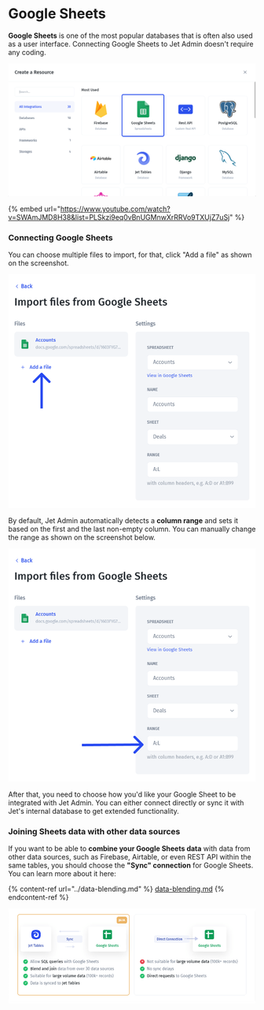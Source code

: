 # Google Sheets

**Google Sheets** is one of the most popular databases that is often also used as a user interface. Connecting Google Sheets to Jet Admin doesn't require any coding.&#x20;

![](../../.gitbook/assets/dtjfyt.png)

{% embed url="https://www.youtube.com/watch?v=SWAmJMD8H38&list=PLSkzi9eq0vBnUGMnwXrRRVo9TXUjZ7uSj" %}

### Connecting Google Sheets

You can choose multiple files to import, for that, click "Add a file" as shown on the screenshot.

![](../../.gitbook/assets/kfmgyjt.png)

By default, Jet Admin automatically detects a **column range** and sets it based on the first and the last non-empty column. You can manually change the range as shown on the screenshot below.

![ ](../../.gitbook/assets/ndxctfby.png)

After that, you need to choose how you'd like your Google Sheet to be integrated with Jet Admin. You can either connect directly or sync it with Jet's internal database to get extended functionality.

### Joining Sheets data with other data sources

If you want to be able to **combine your Google Sheets data** with data from other data sources, such as Firebase, Airtable, or even REST API within the same tables, you should choose the **"Sync" connection** for Google Sheets. You can learn more about it here:

{% content-ref url="../data-blending.md" %}
[data-blending.md](../data-blending.md)
{% endcontent-ref %}

![](../../.gitbook/assets/dtnxb-min.png)

